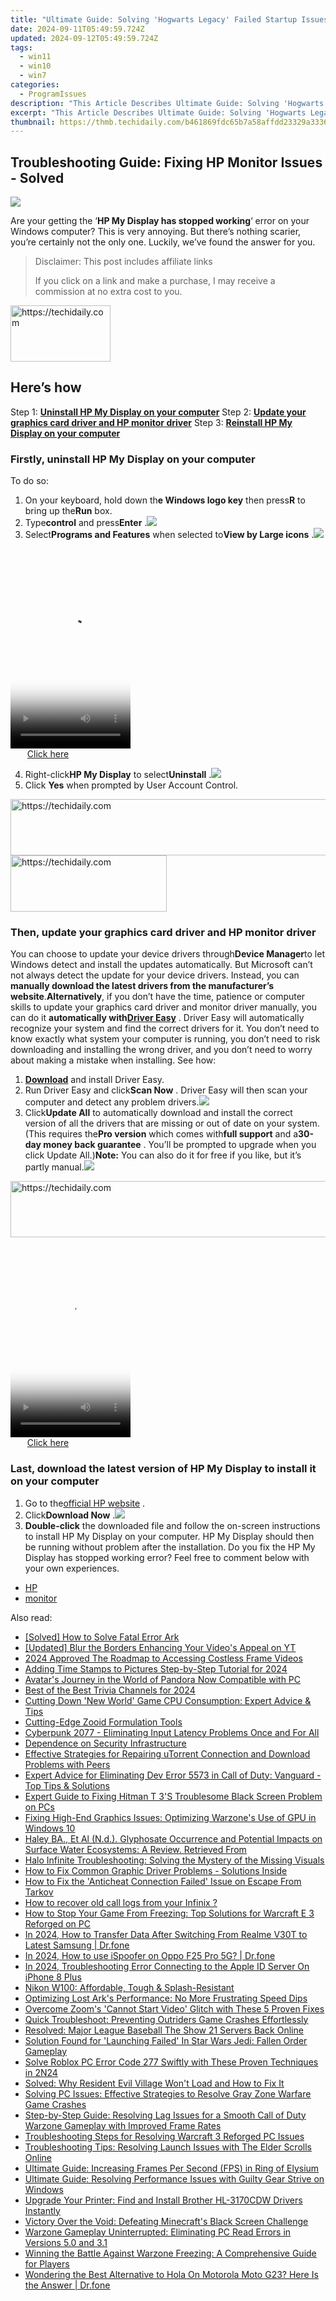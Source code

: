 ```yaml
---
title: "Ultimate Guide: Solving 'Hogwarts Legacy' Failed Startup Issues"
date: 2024-09-11T05:49:59.724Z
updated: 2024-09-12T05:49:59.724Z
tags:
  - win11
  - win10
  - win7
categories:
  - ProgramIssues
description: "This Article Describes Ultimate Guide: Solving 'Hogwarts Legacy' Failed Startup Issues"
excerpt: "This Article Describes Ultimate Guide: Solving 'Hogwarts Legacy' Failed Startup Issues"
thumbnail: https://thmb.techidaily.com/b461869fdc65b7a58affdd23329a3336b55cdb42a5e0550c353e9047546c19d2.jpg
---
```


## Troubleshooting Guide: Fixing HP Monitor Issues - Solved

![](https://images.drivereasy.com/wp-content/uploads/2018/08/img_5b890090b92ec.png)

Are your getting the ‘**HP My Display has stopped working**‘ error on your Windows computer? This is very annoying. But there’s nothing scarier, you’re certainly not the only one. Luckily, we’ve found the answer for you.


>  Disclaimer: This post includes affiliate links
>
>  If you click on a link and make a purchase, I may receive a commission at no extra cost to you.
>







<!-- affiliate ads begin -->
<a href="https://aligracehair.sjv.io/c/5597632/2115928/19272" target="_top" id="2115928">
  <img src="//a.impactradius-go.com/display-ad/19272-2115928" border="0" alt="https://techidaily.com" width="160" height="90"/>
</a>
<img height="0" width="0" src="https://aligracehair.sjv.io/i/5597632/2115928/19272" style="position:absolute;visibility:hidden;" border="0" />
<!-- affiliate ads end -->




## Here’s how

Step 1: **[Uninstall HP My Display on your computer](https://tools.techidaily.com/drivereasy/download/)** Step 2: **[Update your graphics card driver and HP monitor driver](https://tools.techidaily.com/drivereasy/download/)** Step 3: **[Reinstall HP My Display on your computer](https://tools.techidaily.com/drivereasy/download/)**

### Firstly, uninstall HP My Display on your computer

To do so:

1. On your keyboard, hold down th**e Windows logo key** then press**R** to bring up the**Run** box.
2. Type**control** and press**Enter** .![](https://images.drivereasy.com/wp-content/uploads/2018/08/img_5b89010276b4b.png)
3. Select**Programs and Features** when selected to**View by Large icons** .![](https://images.drivereasy.com/wp-content/uploads/2018/08/img_5b890184befeb.jpg)




<!-- affiliate ads begin -->
<span id="1702748">
					<video width="192" height="320" style="cursor:pointer"
           poster="//a.impactradius-go.com/display-clicktoplayimage/1702748.png"
           onclick="if(!this.playClicked){this.play();this.setAttribute('controls',true);this.playClicked=true;}">
	   <source src="//a.impactradius-go.com/display-ad/18544-1702748">
	   <img src="//a.impactradius-go.com/display-clicktoplayimage/1702748.png" style="border: none; height: 100%; width: 100%; object-fit: contain">
	</video>
	<div style="width:120px;text-align:center"><a href="javascript:window.open(decodeURIComponent('https%3A%2F%2Ftwopages.pxf.io%2Fc%2F5597632%2F1702748%2F18544'), '_blank');void(0);">Click here</a></div>
</span>
<img height="0" width="0" src="https://imp.pxf.io/i/5597632/1702748/18544" style="position:absolute;visibility:hidden;" border="0" />
<!-- affiliate ads end -->




4. Right-click**HP My Display** to select**Uninstall** .![](https://images.drivereasy.com/wp-content/uploads/2018/08/img_5b8901cc8a421.jpg)
5. Click **Yes**  when prompted by User Account Control.




<!-- affiliate ads begin -->
<a href="https://ephamedtechinc.pxf.io/c/5597632/2137203/26400" target="_top" id="2137203">
  <img src="//a.impactradius-go.com/display-ad/26400-2137203" border="0" alt="https://techidaily.com" width="728" height="90"/>
</a>
<img height="0" width="0" src="https://ephamedtechinc.pxf.io/i/5597632/2137203/26400" style="position:absolute;visibility:hidden;" border="0" />
<!-- affiliate ads end -->









<!-- affiliate ads begin -->
<a href="https://aligracehair.sjv.io/c/5597632/2135368/19272" target="_top" id="2135368">
  <img src="//a.impactradius-go.com/display-ad/19272-2135368" border="0" alt="https://techidaily.com" width="250" height="90"/>
</a>
<img height="0" width="0" src="https://aligracehair.sjv.io/i/5597632/2135368/19272" style="position:absolute;visibility:hidden;" border="0" />
<!-- affiliate ads end -->




### Then, update your graphics card driver and HP monitor driver

You can choose to update your device drivers through**Device Manager**to let Windows detect and install the updates automatically. But Microsoft can’t not always detect the update for your device drivers. Instead, you can **manually download the latest drivers from the manufacturer’s website**.**Alternatively**, if you don’t have the time, patience or computer skills to update your graphics card driver and monitor driver manually, you can do it **automatically with[Driver Easy](https://tools.techidaily.com/drivereasy/download/)** . Driver Easy will automatically recognize your system and find the correct drivers for it. You don’t need to know exactly what system your computer is running, you don’t need to risk downloading and installing the wrong driver, and you don’t need to worry about making a mistake when installing. See how:

1. **[Download](https://tools.techidaily.com/drivereasy/download/)**  and install Driver Easy.
2. Run Driver Easy and click**Scan Now** . Driver Easy will then scan your computer and detect any problem drivers.![](https://images.drivereasy.com/wp-content/uploads/2018/08/img_5b874f241989c.jpg)
3. Click**Update All** to automatically download and install the correct version of all the drivers that are missing or out of date on your system. (This requires the**Pro version** which comes with**full support** and a**30-day money back guarantee** . You’ll be prompted to upgrade when you click Update All.)**Note:** You can also do it for free if you like, but it’s partly manual.![](https://images.drivereasy.com/wp-content/uploads/2018/08/img_5b890b1f40fe3.jpg)




<!-- affiliate ads begin -->
<a href="https://ephamedtechinc.pxf.io/c/5597632/2137209/26400" target="_top" id="2137209">
  <img src="//a.impactradius-go.com/display-ad/26400-2137209" border="0" alt="https://techidaily.com" width="728" height="90"/>
</a>
<img height="0" width="0" src="https://ephamedtechinc.pxf.io/i/5597632/2137209/26400" style="position:absolute;visibility:hidden;" border="0" />
<!-- affiliate ads end -->









<!-- affiliate ads begin -->
<span id="1630055">
					<video width="192" height="320" style="cursor:pointer"
           poster="//a.impactradius-go.com/display-clicktoplayimage/1630055.png"
           onclick="if(!this.playClicked){this.play();this.setAttribute('controls',true);this.playClicked=true;}">
	   <source src="//a.impactradius-go.com/display-ad/18460-1630055">
	   <img src="//a.impactradius-go.com/display-clicktoplayimage/1630055.png" style="border: none; height: 100%; width: 100%; object-fit: contain">
	</video>
	<div style="width:120px;text-align:center"><a href="javascript:window.open(decodeURIComponent('https%3A%2F%2Fcaperobbin.sjv.io%2Fc%2F5597632%2F1630055%2F18460'), '_blank');void(0);">Click here</a></div>
</span>
<img height="0" width="0" src="https://imp.pxf.io/i/5597632/1630055/18460" style="position:absolute;visibility:hidden;" border="0" />
<!-- affiliate ads end -->




### Last, download the latest version of HP My Display to install it on your computer

1. Go to the[official HP website](https://support.hp.com/us-en/drivers/selfservice/swdetails/hp-value-24-inch-displays/7274745/model/10402860/swItemId/vc-161857-1) .
2. Click**Download Now** .![](https://images.drivereasy.com/wp-content/uploads/2018/08/img_5b890786273c9.jpg)
3. **Double-click** the downloaded file and follow the on-screen instructions to install HP My Display on your computer.
HP My Display should then be running without problem after the installation. Do you fix the HP My Display has stopped working error? Feel free to comment below with your own experiences.

* [HP](https://tools.techidaily.com/drivereasy/download/)
* [monitor](https://tools.techidaily.com/drivereasy/download/)

<ins class="adsbygoogle"
     style="display:block"
     data-ad-format="autorelaxed"
     data-ad-client="ca-pub-7571918770474297"
     data-ad-slot="1223367746"></ins>



<ins class="adsbygoogle"
     style="display:block"
     data-ad-client="ca-pub-7571918770474297"
     data-ad-slot="8358498916"
     data-ad-format="auto"
     data-full-width-responsive="true"></ins>





<span class="atpl-alsoreadstyle">Also read:</span>
<div><ul>
<li><a href="https://win-answers.techidaily.com/solved-how-to-solve-fatal-error-ark/"><u>[Solved] How to Solve Fatal Error Ark</u></a></li>
<li><a href="https://youtube-videos.techidaily.com/updated-blur-the-borders-enhancing-your-videos-appeal-on-yt/"><u>[Updated] Blur the Borders Enhancing Your Video's Appeal on YT</u></a></li>
<li><a href="https://some-skills.techidaily.com/2024-approved-the-roadmap-to-accessing-costless-frame-videos/"><u>2024 Approved The Roadmap to Accessing Costless Frame Videos</u></a></li>
<li><a href="https://fox-http.techidaily.com/adding-time-stamps-to-pictures-step-by-step-tutorial-for-2024/"><u>Adding Time Stamps to Pictures Step-by-Step Tutorial for 2024</u></a></li>
<li><a href="https://win-answers.techidaily.com/avatars-journey-in-the-world-of-pandora-now-compatible-with-pc/"><u>Avatar's Journey in the World of Pandora Now Compatible with PC</u></a></li>
<li><a href="https://fox-cloud.techidaily.com/best-of-the-best-trivia-channels-for-2024/"><u>Best of the Best Trivia Channels for 2024</u></a></li>
<li><a href="https://win-answers.techidaily.com/cutting-down-new-world-game-cpu-consumption-expert-advice-and-tips/"><u>Cutting Down 'New World' Game CPU Consumption: Expert Advice & Tips</u></a></li>
<li><a href="https://fox-info.techidaily.com/cutting-edge-zooid-formulation-tools/"><u>Cutting-Edge Zooid Formulation Tools</u></a></li>
<li><a href="https://win-answers.techidaily.com/cyberpunk-2077-eliminating-input-latency-problems-once-and-for-all/"><u>Cyberpunk 2077 - Eliminating Input Latency Problems Once and For All</u></a></li>
<li><a href="https://win-answers.techidaily.com/dependence-on-security-infrastructure/"><u>Dependence on Security Infrastructure</u></a></li>
<li><a href="https://win-answers.techidaily.com/effective-strategies-for-repairing-utorrent-connection-and-download-problems-with-peers/"><u>Effective Strategies for Repairing uTorrent Connection and Download Problems with Peers</u></a></li>
<li><a href="https://win-answers.techidaily.com/expert-advice-for-eliminating-dev-error-5573-in-call-of-duty-vanguard-top-tips-and-solutions/"><u>Expert Advice for Eliminating Dev Error 5573 in Call of Duty: Vanguard - Top Tips & Solutions</u></a></li>
<li><a href="https://win-answers.techidaily.com/expert-guide-to-fixing-hitman-t-3s-troublesome-black-screen-problem-on-pcs/"><u>Expert Guide to Fixing Hitman T 3'S Troublesome Black Screen Problem on PCs</u></a></li>
<li><a href="https://win-answers.techidaily.com/fixing-high-end-graphics-issues-optimizing-warzones-use-of-gpu-in-windows-10/"><u>Fixing High-End Graphics Issues: Optimizing Warzone's Use of GPU in Windows 10</u></a></li>
<li><a href="https://win-answers.techidaily.com/haley-ba-et-al-nd-glyphosate-occurrence-and-potential-impacts-on-surface-water-ecosystems-a-review-retrieved-from-(httpswwwusgsgovspecial-topicwater-science467/"><u>Haley BA., Et Al (N.d.). Glyphosate Occurrence and Potential Impacts on Surface Water Ecosystems: A Review. Retrieved From <https://www.usgs.gov/special-topic/water-science-school/science/glyphosate-occurrence-and-potential-impacts-surface></u></a></li>
<li><a href="https://win-answers.techidaily.com/halo-infinite-troubleshooting-solving-the-mystery-of-the-missing-visuals/"><u>Halo Infinite Troubleshooting: Solving the Mystery of the Missing Visuals</u></a></li>
<li><a href="https://win-answers.techidaily.com/1723003577710-how-to-fix-common-graphic-driver-problems-solutions-inside/"><u>How to Fix Common Graphic Driver Problems - Solutions Inside</u></a></li>
<li><a href="https://win-answers.techidaily.com/how-to-fix-the-anticheat-connection-failed-issue-on-escape-from-tarkov/"><u>How to Fix the 'Anticheat Connection Failed' Issue on Escape From Tarkov</u></a></li>
<li><a href="https://blog-min.techidaily.com/how-to-recover-old-call-logs-from-your-infinix-by-fonelab-android-recover-call-logs/"><u>How to recover old call logs from your Infinix ?</u></a></li>
<li><a href="https://win-answers.techidaily.com/how-to-stop-your-game-from-freezing-top-solutions-for-warcraft-e-3-reforged-on-pc/"><u>How to Stop Your Game From Freezing: Top Solutions for Warcraft E 3 Reforged on PC</u></a></li>
<li><a href="https://android-transfer.techidaily.com/in-2024-how-to-transfer-data-after-switching-from-realme-v30t-to-latest-samsung-drfone-by-drfone-transfer-from-android-transfer-from-android/"><u>In 2024, How to Transfer Data After Switching From Realme V30T to Latest Samsung | Dr.fone</u></a></li>
<li><a href="https://android-pokemon-go.techidaily.com/in-2024-how-to-use-ispoofer-on-oppo-f25-pro-5g-drfone-by-drfone-virtual-android/"><u>In 2024, How to use iSpoofer on Oppo F25 Pro 5G? | Dr.fone</u></a></li>
<li><a href="https://apple-account.techidaily.com/in-2024-troubleshooting-error-connecting-to-the-apple-id-server-on-iphone-8-plus-by-drfone-ios/"><u>In 2024, Troubleshooting Error Connecting to the Apple ID Server On iPhone 8 Plus</u></a></li>
<li><a href="https://buynow-tips.techidaily.com/nikon-w100-affordable-tough-and-splash-resistant/"><u>Nikon W100: Affordable, Tough & Splash-Resistant</u></a></li>
<li><a href="https://win-answers.techidaily.com/optimizing-lost-arks-performance-no-more-frustrating-speed-dips/"><u>Optimizing Lost Ark's Performance: No More Frustrating Speed Dips</u></a></li>
<li><a href="https://win-answers.techidaily.com/overcome-zooms-cannot-start-video-glitch-with-these-5-proven-fixes/"><u>Overcome Zoom's 'Cannot Start Video' Glitch with These 5 Proven Fixes</u></a></li>
<li><a href="https://win-answers.techidaily.com/quick-troubleshoot-preventing-outriders-game-crashes-effortlessly/"><u>Quick Troubleshoot: Preventing Outriders Game Crashes Effortlessly</u></a></li>
<li><a href="https://win-answers.techidaily.com/resolved-major-league-baseball-the-show-21-servers-back-online/"><u>Resolved: Major League Baseball The Show 21 Servers Back Online</u></a></li>
<li><a href="https://win-answers.techidaily.com/solution-found-for-launching-failed-in-star-wars-jedi-fallen-order-gameplay/"><u>Solution Found for 'Launching Failed' In Star Wars Jedi: Fallen Order Gameplay</u></a></li>
<li><a href="https://win-answers.techidaily.com/solve-roblox-pc-error-code-277-swiftly-with-these-proven-techniques-in-2n24/"><u>Solve Roblox PC Error Code 277 Swiftly with These Proven Techniques in 2N24</u></a></li>
<li><a href="https://win-answers.techidaily.com/solved-why-resident-evil-village-wont-load-and-how-to-fix-it/"><u>Solved: Why Resident Evil Village Won't Load and How to Fix It</u></a></li>
<li><a href="https://win-answers.techidaily.com/solving-pc-issues-effective-strategies-to-resolve-gray-zone-warfare-game-crashes/"><u>Solving PC Issues: Effective Strategies to Resolve Gray Zone Warfare Game Crashes</u></a></li>
<li><a href="https://win-answers.techidaily.com/step-by-step-guide-resolving-lag-issues-for-a-smooth-call-of-duty-warzone-gameplay-with-improved-frame-rates/"><u>Step-by-Step Guide: Resolving Lag Issues for a Smooth Call of Duty Warzone Gameplay with Improved Frame Rates</u></a></li>
<li><a href="https://win-answers.techidaily.com/troubleshooting-steps-for-resolving-warcraft-3-reforged-pc-issues/"><u>Troubleshooting Steps for Resolving Warcraft 3 Reforged PC Issues</u></a></li>
<li><a href="https://win-answers.techidaily.com/troubleshooting-tips-resolving-launch-issues-with-the-elder-scrolls-online/"><u>Troubleshooting Tips: Resolving Launch Issues with The Elder Scrolls Online</u></a></li>
<li><a href="https://win-answers.techidaily.com/ultimate-guide-increasing-frames-per-second-fps-in-ring-of-elysium/"><u>Ultimate Guide: Increasing Frames Per Second (FPS) in Ring of Elysium</u></a></li>
<li><a href="https://win-answers.techidaily.com/ultimate-guide-resolving-performance-issues-with-guilty-gear-strive-on-windows/"><u>Ultimate Guide: Resolving Performance Issues with Guilty Gear Strive on Windows</u></a></li>
<li><a href="https://driver-download.techidaily.com/upgrade-your-printer-find-and-install-brother-hl-3170cdw-drivers-instantly/"><u>Upgrade Your Printer: Find and Install Brother HL-3170CDW Drivers Instantly</u></a></li>
<li><a href="https://win-answers.techidaily.com/victory-over-the-void-defeating-minecrafts-black-screen-challenge/"><u>Victory Over the Void: Defeating Minecraft's Black Screen Challenge</u></a></li>
<li><a href="https://win-answers.techidaily.com/warzone-gameplay-uninterrupted-eliminating-pc-read-errors-in-versions-50-and-31/"><u>Warzone Gameplay Uninterrupted: Eliminating PC Read Errors in Versions 5.0 and 3.1</u></a></li>
<li><a href="https://win-answers.techidaily.com/winning-the-battle-against-warzone-freezing-a-comprehensive-guide-for-players/"><u>Winning the Battle Against Warzone Freezing: A Comprehensive Guide for Players</u></a></li>
<li><a href="https://fake-location.techidaily.com/wondering-the-best-alternative-to-hola-on-motorola-moto-g23-here-is-the-answer-drfone-by-drfone-virtual-android/"><u>Wondering the Best Alternative to Hola On Motorola Moto G23? Here Is the Answer | Dr.fone</u></a></li>
</ul></div>




